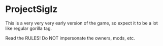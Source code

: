 # ProjectSiglz
This is a very very very early version of the game, so expect it to be a lot like regular gorilla tag.

Read the RULES!
Do NOT impersonate the owners, mods, etc.
